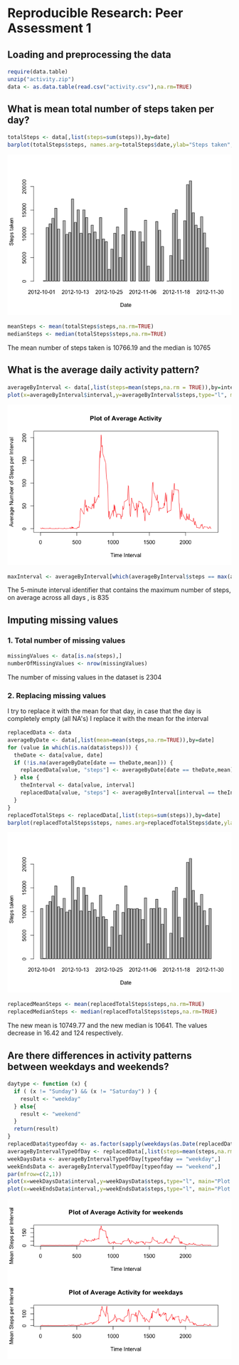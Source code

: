 # Reproducible Research: Peer Assessment 1


## Loading and preprocessing the data


```r
require(data.table)
unzip("activity.zip")
data <- as.data.table(read.csv("activity.csv"),na.rm=TRUE)
```


## What is mean total number of steps taken per day?


```r
totalSteps <- data[,list(steps=sum(steps)),by=date]
barplot(totalSteps$steps, names.arg=totalSteps$date,ylab="Steps taken",xlab="Date")
```

![](PA1_template_files/figure-html/unnamed-chunk-2-1.png) 

```r
meanSteps <- mean(totalSteps$steps,na.rm=TRUE)
medianSteps <- median(totalSteps$steps,na.rm=TRUE)
```

The mean number of steps taken is 10766.19 and the median is 10765

## What is the average daily activity pattern?


```r
averageByInterval <- data[,list(steps=mean(steps,na.rm = TRUE)),by=interval]
plot(x=averageByInterval$interval,y=averageByInterval$steps,type="l", main="Plot of Average Activity", xlab="Time Interval", ylab="Average Number of Steps per Interval", col="red")
```

![](PA1_template_files/figure-html/unnamed-chunk-3-1.png) 

```r
maxInterval <- averageByInterval[which(averageByInterval$steps == max(averageByInterval$steps)),interval]
```

The 5-minute interval identifier that contains the maximum number of steps, on average across all days , is 835

## Imputing missing values

### 1. Total number of missing values


```r
missingValues <- data[is.na(steps),]
numberOfMissingValues <- nrow(missingValues)
```

The number of missing values in the dataset is 2304

### 2. Replacing missing values

I try to replace it with the mean for that day, in case that the day is completely empty (all NA's) I replace it with the mean for the interval


```r
replacedData <- data
averageByDate <- data[,list(mean=mean(steps,na.rm=TRUE)),by=date]
for (value in which(is.na(data$steps))) {
  theDate <- data[value, date]
  if (!is.na(averageByDate[date == theDate,mean])) {
    replacedData[value, "steps"] <- averageByDate[date == theDate,mean]
  } else {
    theInterval <- data[value, interval]
    replacedData[value, "steps"] <- averageByInterval[interval == theInterval,steps]
  }
}
replacedTotalSteps <- replacedData[,list(steps=sum(steps)),by=date]
barplot(replacedTotalSteps$steps, names.arg=replacedTotalSteps$date,ylab="Steps taken",xlab="Date")
```

![](PA1_template_files/figure-html/unnamed-chunk-5-1.png) 

```r
replacedMeanSteps <- mean(replacedTotalSteps$steps,na.rm=TRUE)
replacedMedianSteps <- median(replacedTotalSteps$steps,na.rm=TRUE)
```

The new mean is 10749.77 and the new median is 10641. The values decrease in 16.42 and 124 respectively.

## Are there differences in activity patterns between weekdays and weekends?


```r
daytype <- function (x) {
  if ( (x != "Sunday") && (x != "Saturday") ) { 
    result <- "weekday" 
  } else{
    result <- "weekend"
  }
  return(result)
}
replacedData$typeofday <- as.factor(sapply(weekdays(as.Date(replacedData$date)),daytype))
averageByIntervalTypeOfDay <- replacedData[,list(steps=mean(steps,na.rm = TRUE)),by=list(interval,typeofday)]
weekDaysData <- averageByIntervalTypeOfDay[typeofday == "weekday",]
weekEndsData <- averageByIntervalTypeOfDay[typeofday == "weekend",]
par(mfrow=c(2,1))
plot(x=weekDaysData$interval,y=weekDaysData$steps,type="l", main="Plot of Average Activity for weekends", xlab="Time Interval", ylab="Mean Steps per Interval", col="red")
plot(x=weekEndsData$interval,y=weekEndsData$steps,type="l", main="Plot of Average Activity for weekdays", xlab="Time Interval", ylab="Mean Steps per Interval", col="red")
```

![](PA1_template_files/figure-html/unnamed-chunk-6-1.png) 
